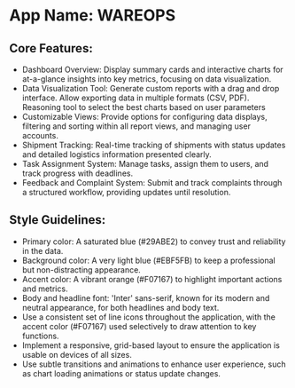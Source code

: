 # **App Name**: WAREOPS

## Core Features:

- Dashboard Overview: Display summary cards and interactive charts for at-a-glance insights into key metrics, focusing on data visualization.
- Data Visualization Tool: Generate custom reports with a drag and drop interface. Allow exporting data in multiple formats (CSV, PDF). Reasoning tool to select the best charts based on user parameters
- Customizable Views: Provide options for configuring data displays, filtering and sorting within all report views, and managing user accounts.
- Shipment Tracking: Real-time tracking of shipments with status updates and detailed logistics information presented clearly.
- Task Assignment System: Manage tasks, assign them to users, and track progress with deadlines.
- Feedback and Complaint System: Submit and track complaints through a structured workflow, providing updates until resolution.

## Style Guidelines:

- Primary color: A saturated blue (#29ABE2) to convey trust and reliability in the data.
- Background color: A very light blue (#EBF5FB) to keep a professional but non-distracting appearance.
- Accent color: A vibrant orange (#F07167) to highlight important actions and metrics.
- Body and headline font: 'Inter' sans-serif, known for its modern and neutral appearance, for both headlines and body text.
- Use a consistent set of line icons throughout the application, with the accent color (#F07167) used selectively to draw attention to key functions.
- Implement a responsive, grid-based layout to ensure the application is usable on devices of all sizes.
- Use subtle transitions and animations to enhance user experience, such as chart loading animations or status update changes.